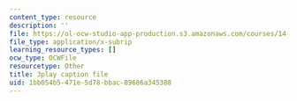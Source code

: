 ```yaml
---
content_type: resource
description: ''
file: https://ol-ocw-studio-app-production.s3.amazonaws.com/courses/14-01sc-principles-of-microeconomics-fall-2011/1bb054b5471e5d78bbac89686a345388_DZHguXpwuXU.vtt
file_type: application/x-subrip
learning_resource_types: []
ocw_type: OCWFile
resourcetype: Other
title: 3play caption file
uid: 1bb054b5-471e-5d78-bbac-89686a345388
---
```

